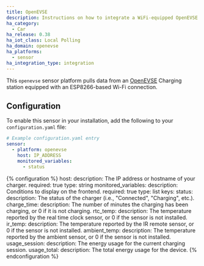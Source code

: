 ```yaml
---
title: OpenEVSE
description: Instructions on how to integrate a WiFi-equipped OpenEVSE Charging station with Home Assistant
ha_category:
  - Car
ha_release: 0.38
ha_iot_class: Local Polling
ha_domain: openevse
ha_platforms:
  - sensor
ha_integration_type: integration
---
```


This `openevse` sensor platform pulls data from an [OpenEVSE](https://www.openevse.com/) Charging station equipped with an ESP8266-based Wi-Fi connection.

## Configuration

To enable this sensor in your installation, add the following to your `configuration.yaml` file:

```yaml
# Example configuration.yaml entry
sensor:
  - platform: openevse
    host: IP_ADDRESS
    monitored_variables:
      - status
```

{% configuration %}
host:
  description: The IP address or hostname of your charger.
  required: true
  type: string
monitored_variables:
  description: Conditions to display on the frontend.
  required: true
  type: list
  keys:
    status:
      description: The status of the charger (i.e., "Connected", "Charging", etc.).
    charge_time:
      description: The number of minutes the charging has been charging, or 0 if it is not charging.
    rtc_temp:
      description: The temperature reported by the real time clock sensor, or 0 if the sensor is not installed.
    ir_temp:
      description: The temperature reported by the IR remote sensor, or 0 if the sensor is not installed.
    ambient_temp:
      description: The temperature reported by the ambient sensor, or 0 if the sensor is not installed.
    usage_session:
      description: The energy usage for the current charging session.
    usage_total:
      description: The total energy usage for the device.
{% endconfiguration %}
